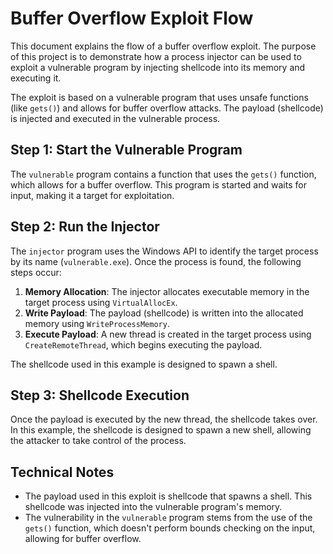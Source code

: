 # Buffer Overflow Exploit Flow

This document explains the flow of a buffer overflow exploit. The purpose of this project is to demonstrate how a process injector can be used to exploit a vulnerable program by injecting shellcode into its memory and executing it.

The exploit is based on a vulnerable program that uses unsafe functions (like `gets()`) and allows for buffer overflow attacks. The payload (shellcode) is injected and executed in the vulnerable process.

## Step 1: Start the Vulnerable Program

The `vulnerable` program contains a function that uses the `gets()` function, which allows for a buffer overflow. This program is started and waits for input, making it a target for exploitation.

## Step 2: Run the Injector

The `injector` program uses the Windows API to identify the target process by its name (`vulnerable.exe`). Once the process is found, the following steps occur:

1. **Memory Allocation**: The injector allocates executable memory in the target process using `VirtualAllocEx`.
2. **Write Payload**: The payload (shellcode) is written into the allocated memory using `WriteProcessMemory`.
3. **Execute Payload**: A new thread is created in the target process using `CreateRemoteThread`, which begins executing the payload.

The shellcode used in this example is designed to spawn a shell.

## Step 3: Shellcode Execution

Once the payload is executed by the new thread, the shellcode takes over. In this example, the shellcode is designed to spawn a new shell, allowing the attacker to take control of the process.

## Technical Notes

- The payload used in this exploit is shellcode that spawns a shell. This shellcode was injected into the vulnerable program's memory.
- The vulnerability in the `vulnerable` program stems from the use of the `gets()` function, which doesn't perform bounds checking on the input, allowing for buffer overflow.